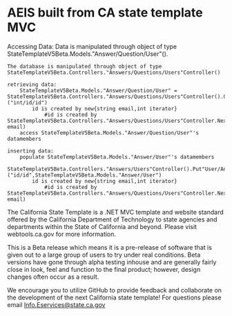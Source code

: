 # AEIS built from CA state template MVC

Accessing Data:
	Data is manipulated through object of type StateTemplateV5Beta.Models."Answer/Question/User"().
	
	The database is manipulated through object of type StateTemplateV5Beta.Controllers."Answers/Questions/Users"Controller()
	
	retrieving data:
		StateTemplateV5Beta.Models."Answer/Question/User" = StateTemplateV5Beta.Controllers."Answers/Questions/Users"Controller().Get"Q/U/A"("int/id/id")
			id is created by new{string email,int iterator}
				#id is created by StateTemplateV5Beta.Controllers."Answers/Questions/Users"Controller.Next(string email)
		access StateTemplateV5Beta.Models."Answer/Question/User"'s datamembers	
	
	inserting data:
		populate StateTemplateV5Beta.Models."Answer/User"'s datamembers
		StateTemplateV5Beta.Controllers."Answers/Users"Controller().Put"User/Answer"("id/id",StateTemplateV5Beta.Models."Answer/User")
			id is created by new{string email,int iterator}
				#id is created by StateTemplateV5Beta.Controllers."Answers/Questions/Users"Controller.Next(string email)

The California State Template is a .NET MVC template and website standard offered by the California Department of Technology to state agencies and departments within the State of California and beyond. Please visit webtools.ca.gov for more information.

This is a Beta release which means it is a pre-release of software that is given out to a large group of users to try under real conditions. Beta versions have gone through alpha testing inhouse and are generally fairly close in look, feel and function to the final product; however, design changes often occur as a result. 

We encourage you to utilize GitHub to provide feedback and collaborate on the development of the next California state template! For questions please email Info.Eservices@state.ca.gov